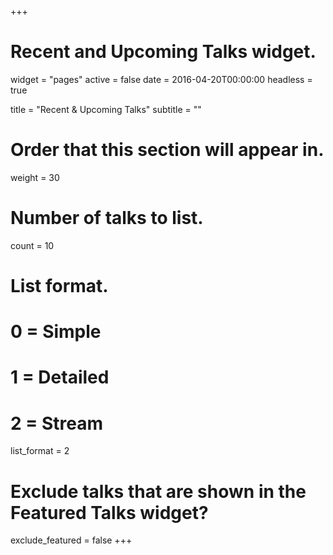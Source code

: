 +++
# Recent and Upcoming Talks widget.
widget = "pages"
active = false
date = 2016-04-20T00:00:00
headless = true

title = "Recent & Upcoming Talks"
subtitle = ""

# Order that this section will appear in.
weight = 30

# Number of talks to list.
count = 10

# List format.
#   0 = Simple
#   1 = Detailed
#   2 = Stream
list_format = 2

# Exclude talks that are shown in the Featured Talks widget?
exclude_featured = false
+++
